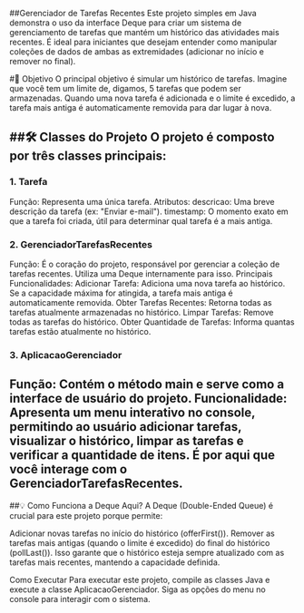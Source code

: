 ##Gerenciador de Tarefas Recentes
Este projeto simples em Java demonstra o uso da interface Deque para criar um sistema de gerenciamento de tarefas que mantém um histórico das atividades mais recentes. É ideal para iniciantes que desejam entender como manipular coleções de dados de ambas as extremidades (adicionar no início e remover no final).

#🚀 Objetivo
O principal objetivo é simular um histórico de tarefas. Imagine que você tem um limite de, digamos, 5 tarefas que podem ser armazenadas. Quando uma nova tarefa é adicionada e o limite é excedido, a tarefa mais antiga é automaticamente removida para dar lugar à nova.

##🛠️ Classes do Projeto
O projeto é composto por três classes principais:
---
### 1. Tarefa
Função: Representa uma única tarefa.
Atributos:
descricao: Uma breve descrição da tarefa (ex: "Enviar e-mail").
timestamp: O momento exato em que a tarefa foi criada, útil para determinar qual tarefa é a mais antiga.
### 2. GerenciadorTarefasRecentes
Função: É o coração do projeto, responsável por gerenciar a coleção de tarefas recentes. Utiliza uma Deque internamente para isso.
Principais Funcionalidades:
Adicionar Tarefa: Adiciona uma nova tarefa ao histórico. Se a capacidade máxima for atingida, a tarefa mais antiga é automaticamente removida.
Obter Tarefas Recentes: Retorna todas as tarefas atualmente armazenadas no histórico.
Limpar Tarefas: Remove todas as tarefas do histórico.
Obter Quantidade de Tarefas: Informa quantas tarefas estão atualmente no histórico.
### 3. AplicacaoGerenciador
Função: Contém o método main e serve como a interface de usuário do projeto.
Funcionalidade: Apresenta um menu interativo no console, permitindo ao usuário adicionar tarefas, visualizar o histórico, limpar as tarefas e verificar a quantidade de itens. É por aqui que você interage com o GerenciadorTarefasRecentes.
---
##💡 Como Funciona a Deque Aqui?
A Deque (Double-Ended Queue) é crucial para este projeto porque permite:

Adicionar novas tarefas no início do histórico (offerFirst()).
Remover as tarefas mais antigas (quando o limite é excedido) do final do histórico (pollLast()).
Isso garante que o histórico esteja sempre atualizado com as tarefas mais recentes, mantendo a capacidade definida.

Como Executar
Para executar este projeto, compile as classes Java e execute a classe AplicacaoGerenciador. Siga as opções do menu no console para interagir com o sistema.
